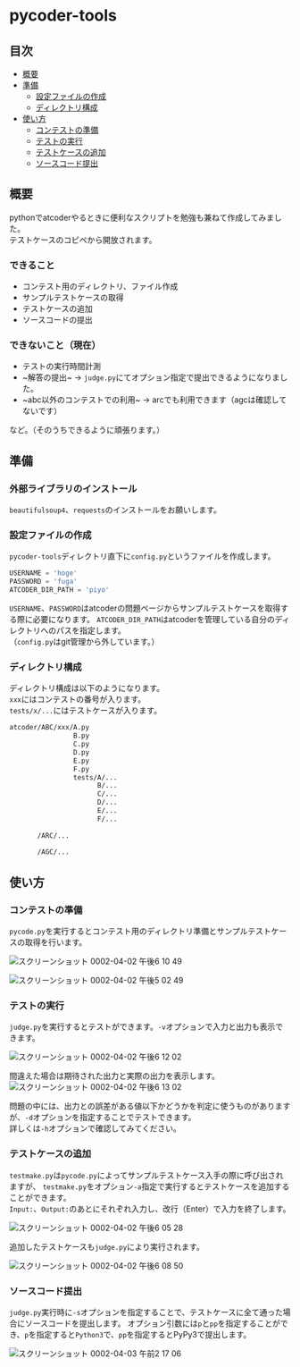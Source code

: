 # pycoder-tools

## 目次

- [概要](#概要)
- [準備](#準備)
  - [設定ファイルの作成](#設定ファイルの作成)
  - [ディレクトリ構成](#ディレクトリ構成)
- [使い方](#使い方)
  - [コンテストの準備](#コンテストの準備)
  - [テストの実行](#テストの実行)
  - [テストケースの追加](#テストケースの追加)
  - [ソースコード提出](#ソースコード提出)

## 概要
pythonでatcoderやるときに便利なスクリプトを勉強も兼ねて作成してみました。  
テストケースのコピペから開放されます。  

### できること
- コンテスト用のディレクトリ、ファイル作成
- サンプルテストケースの取得
- テストケースの追加
- ソースコードの提出

### できないこと（現在）
- テストの実行時間計測
- ~解答の提出~ -> `judge.py`にてオプション指定で提出できるようになりました。
- ~abc以外のコンテストでの利用~ -> arcでも利用できます（agcは確認してないです）

など。（そのうちできるように頑張ります。）

## 準備

### 外部ライブラリのインストール
`beautifulsoup4`、`requests`のインストールをお願いします。

### 設定ファイルの作成
`pycoder-tools`ディレクトリ直下に`config.py`というファイルを作成します。
```python
USERNAME = 'hoge'
PASSWORD = 'fuga'
ATCODER_DIR_PATH = 'piyo'
```
`USERNAME`、`PASSWORD`はatcoderの問題ページからサンプルテストケースを取得する際に必要になります。
`ATCODER_DIR_PATH`はatcoderを管理している自分のディレクトリへのパスを指定します。  
（`config.py`はgit管理から外しています。）

### ディレクトリ構成
ディレクトリ構成は以下のようになります。  
`xxx`にはコンテストの番号が入ります。  
`tests/x/...`にはテストケースが入ります。  

```txt
atcoder/ABC/xxx/A.py
                B.py
                C.py
                D.py
                E.py
                F.py
                tests/A/...
                      B/...
                      C/...
                      D/...
                      E/...
                      F/...
       
       /ARC/...
       
       /AGC/...
```

## 使い方

### コンテストの準備
`pycode.py`を実行するとコンテスト用のディレクトリ準備とサンプルテストケースの取得を行います。

![スクリーンショット 0002-04-02 午後6 10 49](https://user-images.githubusercontent.com/37099863/78231139-5340c600-750d-11ea-99cd-07bcb4f1dfd8.png)

![スクリーンショット 0002-04-02 午後5 02 49](https://user-images.githubusercontent.com/37099863/78224661-e1b04a00-7503-11ea-9506-0084864e5c9c.png)

### テストの実行
`judge.py`を実行するとテストができます。`-v`オプションで入力と出力も表示できます。

![スクリーンショット 0002-04-02 午後6 12 02](https://user-images.githubusercontent.com/37099863/78231266-7f5c4700-750d-11ea-92db-dbf0231ce671.png)

間違えた場合は期待された出力と実際の出力を表示します。
![スクリーンショット 0002-04-02 午後6 13 02](https://user-images.githubusercontent.com/37099863/78231354-a286f680-750d-11ea-9b1d-9c0a3939fa94.png)

問題の中には、出力との誤差がある値以下かどうかを判定に使うものがありますが、`-d`オプションを指定することでテストできます。  
詳しくは`-h`オプションで確認してみてください。

### テストケースの追加
`testmake.py`は`pycode.py`によってサンプルテストケース入手の際に呼び出されますが、
`testmake.py`をオプション`-a`指定で実行するとテストケースを追加することができます。  
`Input:`、`Output:`のあとにそれぞれ入力し、改行（Enter）で入力を終了します。

![スクリーンショット 0002-04-02 午後6 05 28](https://user-images.githubusercontent.com/37099863/78230677-9ea6a480-750c-11ea-95fd-fa74cb715c0c.png)

追加したテストケースも`judge.py`により実行されます。

![スクリーンショット 0002-04-02 午後6 08 50](https://user-images.githubusercontent.com/37099863/78230951-0e1c9400-750d-11ea-9115-b878f8faa9c7.png)

### ソースコード提出
`judge.py`実行時に`-s`オプションを指定することで、テストケースに全て通った場合にソースコードを提出します。
オプション引数には`p`と`pp`を指定することができ、`p`を指定すると`Python3`で、`pp`を指定するとPyPy3で提出します。

![スクリーンショット 0002-04-03 午前2 17 06](https://user-images.githubusercontent.com/37099863/78278650-4e056a80-7551-11ea-92f3-ba28004b53f8.png)
